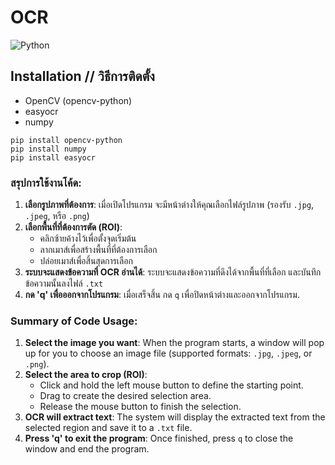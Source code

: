 # OCR
![Python](https://img.shields.io/badge/python-3670A0?style=for-the-badge&logo=python&logoColor=ffdd54)
## Installation // วิธีการติดตั้ง
- OpenCV (opencv-python)
- easyocr
- numpy

```
pip install opencv-python
pip install numpy
pip install easyocr
```
### สรุปการใช้งานโค้ด:
1. **เลือกรูปภาพที่ต้องการ**: เมื่อเปิดโปรแกรม จะมีหน้าต่างให้คุณเลือกไฟล์รูปภาพ (รองรับ `.jpg`, `.jpeg`, หรือ `.png`)
2. **เลือกพื้นที่ที่ต้องการตัด (ROI)**: 
   - คลิกซ้ายค้างไว้เพื่อตั้งจุดเริ่มต้น
   - ลากเมาส์เพื่อสร้างพื้นที่ที่ต้องการเลือก
   - ปล่อยเมาส์เพื่อสิ้นสุดการเลือก
3. **ระบบจะแสดงข้อความที่ OCR อ่านได้**: ระบบจะแสดงข้อความที่ดึงได้จากพื้นที่ที่เลือก และบันทึกข้อความนั้นลงไฟล์ `.txt`
4. **กด 'q' เพื่อออกจากโปรแกรม**: เมื่อเสร็จสิ้น กด `q` เพื่อปิดหน้าต่างและออกจากโปรแกรม.

### Summary of Code Usage:

1. **Select the image you want**: When the program starts, a window will pop up for you to choose an image file (supported formats: `.jpg`, `.jpeg`, or `.png`).
2. **Select the area to crop (ROI)**: 
   - Click and hold the left mouse button to define the starting point.
   - Drag to create the desired selection area.
   - Release the mouse button to finish the selection.
3. **OCR will extract text**: The system will display the extracted text from the selected region and save it to a `.txt` file.
4. **Press 'q' to exit the program**: Once finished, press `q` to close the window and end the program.
